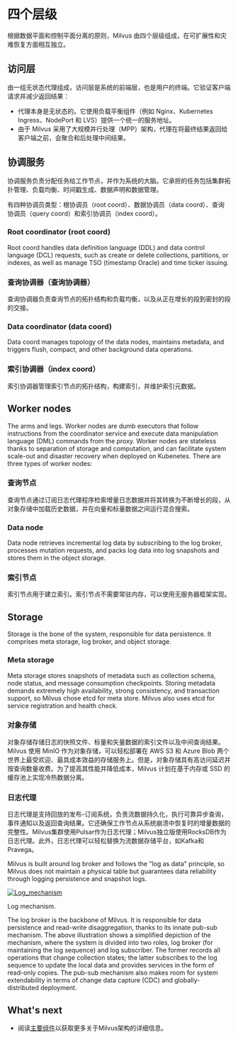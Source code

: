 
四个层级
===


根据数据平面和控制平面分离的原则，Milvus 由四个层级组成，在可扩展性和灾难恢复方面相互独立。

访问层
--------

由一组无状态代理组成，访问层是系统的前端层，也是用户的终端。它验证客户端请求并减少返回结果：

* 代理本身是无状态的。它使用负载平衡组件（例如 Nginx、Kubernetes Ingress、NodePort 和 LVS）提供一个统一的服务地址。
* 由于 Milvus 采用了大规模并行处理（MPP）架构，代理在将最终结果返回给客户端之前，会聚合和后处理中间结果。

协调服务
----

协调服务负责分配任务给工作节点，并作为系统的大脑。它承担的任务包括集群拓扑管理、负载均衡、时间戳生成、数据声明和数据管理。

有四种协调员类型：根协调员（root coord）、数据协调员（data coord）、查询协调员（query coord）和索引协调员（index coord）。

### Root coordinator (root coord)

Root coord handles data definition language (DDL) and data control language (DCL) requests, such as create or delete collections, partitions, or indexes, as well as manage TSO (timestamp Oracle) and time ticker issuing.

### 查询协调器（查询协调器）

查询协调器负责查询节点的拓扑结构和负载均衡，以及从正在增长的段到密封的段的交接。

### Data coordinator (data coord)

Data coord manages topology of the data nodes, maintains metadata, and triggers flush, compact, and other background data operations.

### 索引协调器（index coord）

索引协调器管理索引节点的拓扑结构，构建索引，并维护索引元数据。

Worker nodes
------------

The arms and legs. Worker nodes are dumb executors that follow instructions from the coordinator service and execute data manipulation language (DML) commands from the proxy. Worker nodes are stateless thanks to separation of storage and computation, and can facilitate system scale-out and disaster recovery when deployed on Kubenetes. There are three types of worker nodes:

### 查询节点

查询节点通过订阅日志代理程序检索增量日志数据并将其转换为不断增长的段，从对象存储中加载历史数据，并在向量和标量数据之间运行混合搜索。

### Data node

Data node retrieves incremental log data by subscribing to the log broker, processes mutation requests, and packs log data into log snapshots and stores them in the object storage.

### 索引节点

索引节点用于建立索引。索引节点不需要常驻内存，可以使用无服务器框架实现。

Storage
-------

Storage is the bone of the system, responsible for data persistence. It comprises meta storage, log broker, and object storage.

### Meta storage

Meta storage stores snapshots of metadata such as collection schema, node status, and message consumption checkpoints. Storing metadata demands extremely high availability, strong consistency, and transaction support, so Milvus chose etcd for meta store. Milvus also uses etcd for service registration and health check.

### 对象存储

对象存储存储日志的快照文件、标量和矢量数据的索引文件以及中间查询结果。Milvus 使用 MinIO 作为对象存储，可以轻松部署在 AWS S3 和 Azure Blob 两个世界上最受欢迎、最具成本效益的存储服务上。但是，对象存储具有高访问延迟并按查询数量收费。为了提高其性能并降低成本，Milvus 计划在基于内存或 SSD 的缓存池上实现冷热数据分离。

### 日志代理

日志代理是支持回放的发布-订阅系统，负责流数据持久化，执行可靠异步查询，事件通知以及返回查询结果。它还确保工作节点从系统崩溃中恢复时的增量数据的完整性。Milvus集群使用Pulsar作为日志代理；Milvus独立版使用RocksDB作为日志代理。此外，日志代理可以轻松替换为流数据存储平台，如Kafka和Pravega。

Milvus is built around log broker and follows the "log as data" principle, so Milvus does not maintain a physical table but guarantees data reliability through logging persistence and snapshot logs.

[![Log_mechanism](https://milvus.io/static/d93e8495ae099b3f09639a1d481d8044/1263b/log_mechanism.png "Log mechanism.")](https://milvus.io/static/d93e8495ae099b3f09639a1d481d8044/bbbf7/log_mechanism.png)

Log mechanism.

The log broker is the backbone of Milvus. It is responsible for data persistence and read-write disaggregation, thanks to its innate pub-sub mechanism. The above illustration shows a simplified depiction of the mechanism, where the system is divided into two roles, log broker (for maintaining the log sequence) and log subscriber. The former records all operations that change collection states; the latter subscribes to the log sequence to update the local data and provides services in the form of read-only copies. The pub-sub mechanism also makes room for system extendability in terms of change data capture (CDC) and globally-distributed deployment.

What's next
-----------

* 阅读[主要组件](main_components.md)以获取更多关于Milvus架构的详细信息。
